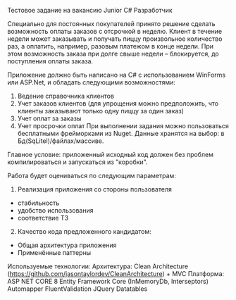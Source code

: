 Тестовое задание на вакансию Junior C# Разработчик

Специально для постоянных покупателей принято решение сделать возможность оплаты заказов с отсрочкой в неделю. 
Клиент в течение недели может заказывать и получать пиццу произвольное количество раз, а оплатить, например, разовым платежом в конце недели. 
При этом возможность заказа при долге свыше недели – блокируется, до поступления оплаты заказа.

Приложение должно быть написано на C# с использованием WinForms или ASP.Net, и обладать следующими возможностями:
1) Ведение справочника клиентов
2) Учет заказов клиентов (для упрощения можно предположить, что клиенты заказывают только одну пиццу за один заказ)
3) Учет оплат за заказы
4) Учет просрочки оплат
При выполнении задания можно пользоваться бесплатными фрейморками из Nuget. Данные хранятся на выбор: в Бд(SqLitel)/файлах/массиве.

Главное условие: приложенный исходный код должен без проблем компилироваться и запускаться из "коробки".

Работа будет оцениваться по следующим параметрам:
1) Реализация приложения со стороны пользователя
* стабильность
* удобство использования
* соответствие ТЗ
2) Качество кода предложенного кандидатом:
* Общая архитектура приложения
* Применённые паттерны


Используемые технологии:
Архитектура: Clean Architecture (https://github.com/jasontaylordev/CleanArchitecture) + MVC
Платформа: ASP NET CORE 8
Entity Framework Core (InMemoryDb, Interseptors)
Automapper
FluentValidation
JQuery Datatables
